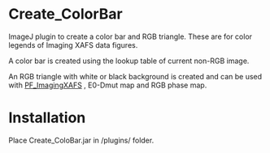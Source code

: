 # Create_ColorBar
ImageJ plugin to create a color bar and RGB triangle. These are for color legends of Imaging XAFS data figures.

A color bar is created using the lookup table of current non-RGB image.

An RGB triangle with white or black background is created and can be used with 
[PF_ImagingXAFS](https://github.com/yasuotake1/Create_ColorBar "yasuotake1/Create_ColorBar: ImageJ plugin for Imaging XAFS data analysis at KEK-PF BL-15A1 and PF-AR NW2A.")
, E0-Dmut map and RGB phase map.

# Installation
Place Create_ColoBar.jar in /plugins/ folder.